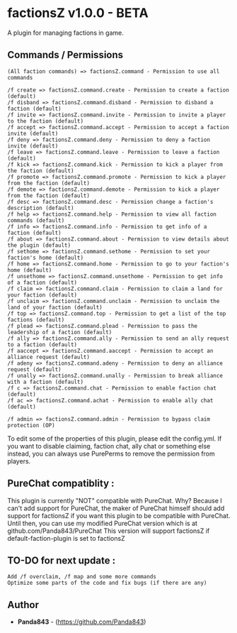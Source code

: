 # factionsZ v1.0.0 - BETA

A plugin for managing factions in game.

## Commands / Permissions

```
(All faction commands) => factionsZ.command - Permission to use all commands

/f create => factionsZ.command.create - Permission to create a faction (default)
/f disband => factionsZ.command.disband - Permission to disband a faction (default)
/f invite => factionsZ.command.invite - Permission to invite a player to the faction (default)
/f accept => factionsZ.command.accept - Permission to accept a faction invite (default)
/f deny => factionsZ.command.deny - Permission to deny a faction invite (default)
/f leave => factionsZ.command.leave - Permission to leave a faction (default)
/f kick => factionsZ.command.kick - Permission to kick a player from the faction (default)
/f promote => factionsZ.command.promote - Permission to kick a player from the faction (default)
/f demote => factionsZ.command.demote - Permission to kick a player from the faction (default)
/f desc => factionsZ.command.desc - Permission change a faction's description (default)
/f help => factionsZ.command.help - Permission to view all faction commands (default)
/f info => factionsZ.command.info - Permission to get info of a faction (default)
/f about => factionsZ.command.about - Permission to view details about the plugin (default)
/f sethome => factionsZ.command.sethome - Permission to set your faction's home (default)
/f home => factionsZ.command.home - Permission to go to your faction's home (default)
/f unsethome => factionsZ.command.unsethome - Permission to get info of a faction (default)
/f claim => factionsZ.command.claim - Permission to claim a land for your faction (default)
/f unclaim => factionsZ.command.unclaim - Permission to unclaim the land of your faction (default)
/f top => factionsZ.command.top - Permission to get a list of the top factions (default)
/f plead => factionsZ.command.plead - Permission to pass the leadership of a faction (default)
/f ally => factionsZ.command.ally - Permission to send an ally request to a faction (default)
/f aaccept => factionsZ.command.aaccept - Permission to accept an alliance request (default)
/f adeny => factionsZ.command.adeny - Permission to deny an alliance request (default)
/f unally => factionsZ.command.unally - Permission to break alliance with a faction (default)
/f c => factionsZ.command.chat - Permission to enable faction chat (default)
/f ac => factionsZ.command.achat - Permission to enable ally chat (default)

/f admin => factionsZ.command.admin - Permission to bypass claim protection (OP)
```
To edit some of the properties of this plugin, please edit the config.yml. If you want to disable claiming, faction chat, ally chat or something else instead, you can always use PurePerms to remove the permission from players. 

## PureChat compatiblity :
This plugin is currently "NOT" compatible with PureChat. Why? Because I can't add support for PureChat, the maker of PureChat himself should add support for factionsZ if you want this plugin to be compatible with PureChat. Until then, you can use my modified PureChat version which is at github.com/Panda843/PureChat This version will support factionsZ if default-faction-plugin is set to factionsZ

## TO-DO for next update :
```
Add /f overclaim, /f map and some more commands
Optimize some parts of the code and fix bugs (if there are any)
```
## Author

* **Panda843** - (https://github.com/Panda843)
